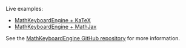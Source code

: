 Live examples:
- [MathKeyboardEngine + KaTeX](https://mathkeyboardengine.github.io/live-examples/KaTeX.html)
- [MathKeyboardEngine + MathJax](https://mathkeyboardengine.github.io/live-examples/MathJax.html)

See the [MathKeyboardEngine GitHub repository](https://github.com/MathKeyboardEngine/MathKeyboardEngine) for more information.